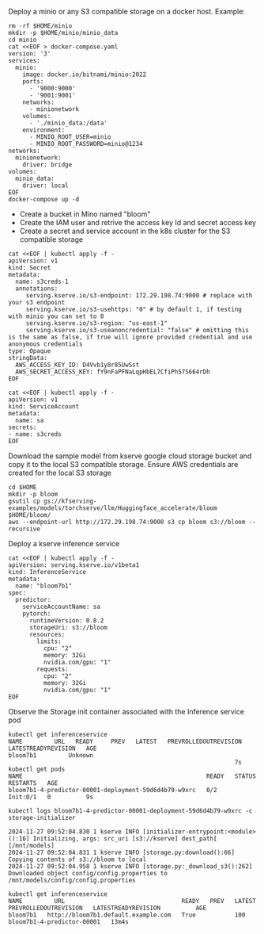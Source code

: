 Deploy a minio or any S3 compatible storage on a docker host. Example:
```
rm -rf $HOME/minio
mkdir -p $HOME/minio/minio_data
cd minio
cat <<EOF > docker-compose.yaml
version: '3'
services:
  minio:
    image: docker.io/bitnami/minio:2022
    ports:
      - '9000:9000'
      - '9001:9001'
    networks:
      - minionetwork
    volumes:
      - './minio_data:/data'
    environment:
      - MINIO_ROOT_USER=minio
      - MINIO_ROOT_PASSWORD=minio@1234
networks:
  minionetwork:
    driver: bridge
volumes:
  minio_data:
    driver: local
EOF
docker-compose up -d
```
* Create a bucket in Mino named "bloom"
* Create the IAM user and retrive the access key Id and secret access key
* Create a secret and service account in the k8s cluster for the S3 compatible storage
```
cat <<EOF | kubectl apply -f -
apiVersion: v1
kind: Secret
metadata:
  name: s3creds-1
  annotations:
     serving.kserve.io/s3-endpoint: 172.29.198.74:9000 # replace with your s3 endpoint 
     serving.kserve.io/s3-usehttps: "0" # by default 1, if testing with minio you can set to 0
     serving.kserve.io/s3-region: "us-east-1"
     serving.kserve.io/s3-useanoncredential: "false" # omitting this is the same as false, if true will ignore provided credential and use anonymous credentials
type: Opaque
stringData: 
  AWS_ACCESS_KEY_ID: D4Vvb1y8r85UwSst
  AWS_SECRET_ACCESS_KEY: fY9nFaPFNaLqpHbEL7CfiPh57S664rDh
EOF

cat <<EOF | kubectl apply -f -
apiVersion: v1
kind: ServiceAccount
metadata:
  name: sa
secrets:
- name: s3creds
EOF
```
Download the sample model from kserve google cloud storage bucket and copy it to the local S3 compatible storage. Ensure AWS credentials are created for the local S3 storage
```
cd $HOME
mkdir -p bloom
gsutil cp gs://kfserving-examples/models/torchserve/llm/Huggingface_accelerate/bloom $HOME/bloom/
aws --endpoint-url http://172.29.198.74:9000 s3 cp bloom s3://bloom --recursive
```
Deploy a kserve inference service
```
cat <<EOF | kubectl apply -f -
apiVersion: serving.kserve.io/v1beta1
kind: InferenceService
metadata:
  name: "bloom7b1"
spec:
  predictor:
    serviceAccountName: sa
    pytorch:
      runtimeVersion: 0.8.2
      storageUri: s3://bloom
      resources:
        limits:
          cpu: "2"
          memory: 32Gi
          nvidia.com/gpu: "1"
        requests:
          cpu: "2"
          memory: 32Gi
          nvidia.com/gpu: "1"
EOF
```
Observe the Storage init container associated with the Inference service pod
```
kubectl get inferenceservice
NAME         URL   READY     PREV   LATEST   PREVROLLEDOUTREVISION   LATESTREADYREVISION   AGE
bloom7b1         Unknown
                                                                7s
kubectl get pods
NAME                                                    READY   STATUS     RESTARTS   AGE
bloom7b1-4-predictor-00001-deployment-59d6d4b79-w9xrc   0/2     Init:0/1   0          9s

kubectl logs bloom7b1-4-predictor-00001-deployment-59d6d4b79-w9xrc -c storage-initializer

2024-11-27 09:52:04.830 1 kserve INFO [initializer-entrypoint:<module>():16] Initializing, args: src_uri [s3://kserve] dest_path[ [/mnt/models]
2024-11-27 09:52:04.831 1 kserve INFO [storage.py:download():66] Copying contents of s3://bloom to local
2024-11-27 09:52:04.958 1 kserve INFO [storage.py:_download_s3():262] Downloaded object config/config.properties to /mnt/models/config/config.properties

kubectl get inferenceservice
NAME         URL                                 READY   PREV   LATEST   PREVROLLEDOUTREVISION   LATESTREADYREVISION          AGE
bloom7b1   http://bloom7b1.default.example.com   True           100                              bloom7b1-4-predictor-00001   13m4s








